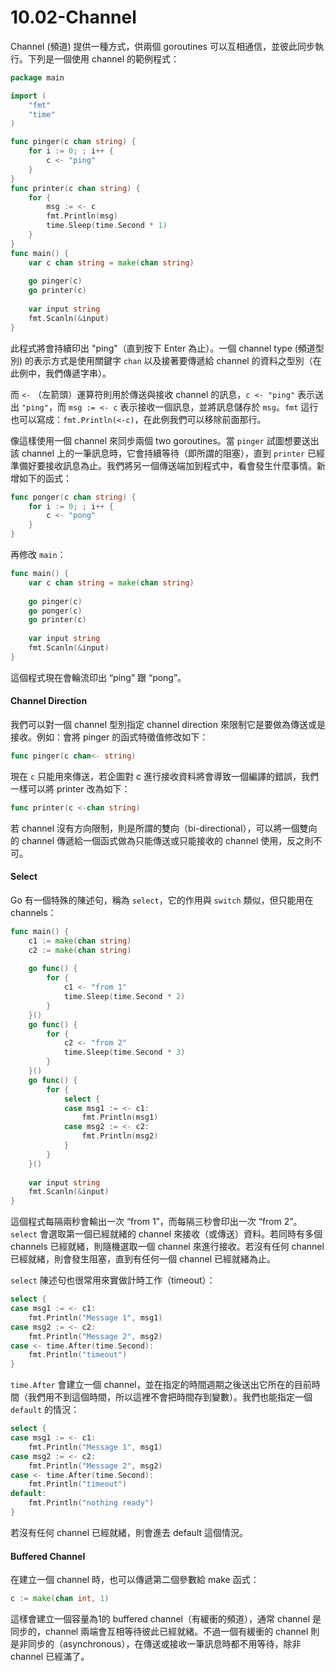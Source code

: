 # 10.02-Channel

Channel (頻道) 提供一種方式，供兩個 goroutines 可以互相通信，並彼此同步執行。下列是一個使用 channel 的範例程式：

```go
package main

import (
    "fmt"
    "time"
)

func pinger(c chan string) {
    for i := 0; ; i++ {
        c <- "ping"
    }
}
func printer(c chan string) {
    for {
        msg := <- c
        fmt.Println(msg)
        time.Sleep(time.Second * 1)
    }
}
func main() {
    var c chan string = make(chan string)
    
    go pinger(c)
    go printer(c)
    
    var input string
    fmt.Scanln(&input)
}
```

此程式將會持續印出 "ping"（直到按下 Enter 為止）。一個 channel type (頻道型別) 的表示方式是使用關鍵字 `chan` 以及接著要傳遞給 channel 的資料之型別（在此例中，我們傳遞字串）。

而 `<-` （左箭頭）運算符則用於傳送與接收 channel 的訊息，`c <- "ping"` 表示送出 `"ping"`，而 `msg := <- c` 表示接收一個訊息，並將訊息儲存於 `msg`。`fmt` 這行也可以寫成：`fmt.Println(<-c)`，在此例我們可以移除前面那行。

像這樣使用一個 channel 來同步兩個 two goroutines。當 `pinger` 試圖想要送出該 channel 上的一筆訊息時，它會持續等待（即所謂的阻塞），直到 `printer` 已經準備好要接收訊息為止。我們將另一個傳送端加到程式中，看會發生什麼事情。新增如下的函式：

```go
func ponger(c chan string) {
    for i := 0; ; i++ {
        c <- "pong"
    }
}
```

再修改 `main`：

```go
func main() {
    var c chan string = make(chan string)
    
    go pinger(c)
    go ponger(c)
    go printer(c)
    
    var input string
    fmt.Scanln(&input)
}
```

這個程式現在會輪流印出 “ping” 跟 “pong”。

#### Channel Direction <a href="#toc-channel-direction" id="toc-channel-direction"></a>

我們可以對一個 channel 型別指定 channel direction 來限制它是要做為傳送或是接收。例如：會將 pinger 的函式特徵值修改如下：

```go
func pinger(c chan<- string)
```

現在 `c` 只能用來傳送，若企圖對 c 進行接收資料將會導致一個編譯的錯誤，我們一樣可以將 printer 改為如下：

```go
func printer(c <-chan string)
```

若 channel 沒有方向限制，則是所謂的雙向（bi-directional），可以將一個雙向的 channel 傳遞給一個函式做為只能傳送或只能接收的 channel 使用，反之則不可。

#### Select <a href="#toc-select" id="toc-select"></a>

Go 有一個特殊的陳述句，稱為 `select`，它的作用與 `switch` 類似，但只能用在 channels：

```go
func main() {
    c1 := make(chan string)
    c2 := make(chan string)
    
    go func() {
        for {
            c1 <- "from 1"
            time.Sleep(time.Second * 2)
        }
    }()
    go func() {
        for {
            c2 <- "from 2"
            time.Sleep(time.Second * 3)
        }
    }()
    go func() {
        for {
            select {
            case msg1 := <- c1:
                fmt.Println(msg1)
            case msg2 := <- c2:
                fmt.Println(msg2)
            }
        }
    }()
    
    var input string
    fmt.Scanln(&input)
}
```

這個程式每隔兩秒會輸出一次 “from 1”，而每隔三秒會印出一次 “from 2”。`select` 會選取第一個已經就緒的 channel 來接收（或傳送）資料。若同時有多個 channels 已經就緒，則隨機選取一個 channel 來進行接收。若沒有任何 channel 已經就緒，則會發生阻塞，直到有任何一個 channel 已經就緒為止。

`select` 陳述句也很常用來實做計時工作（timeout）：

```go
select {
case msg1 := <- c1:
    fmt.Println("Message 1", msg1)
case msg2 := <- c2:
    fmt.Println("Message 2", msg2)
case <- time.After(time.Second):
    fmt.Println("timeout")
}
```

`time.After` 會建立一個 channel，並在指定的時間週期之後送出它所在的目前時間（我們用不到這個時間，所以這裡不會把時間存到變數）。我們也能指定一個 `default` 的情況：

```go
select {
case msg1 := <- c1:
    fmt.Println("Message 1", msg1)
case msg2 := <- c2:
    fmt.Println("Message 2", msg2)
case <- time.After(time.Second):
    fmt.Println("timeout")
default:
    fmt.Println("nothing ready")
}
```

若沒有任何 channel 已經就緒，則會進去 default 這個情況。

#### Buffered Channel <a href="#toc-buffered-channels" id="toc-buffered-channels"></a>

在建立一個 channel 時，也可以傳遞第二個參數給 make 函式：

```go
c := make(chan int, 1)
```

這樣會建立一個容量為1的 buffered channel（有緩衝的頻道），通常 channel 是同步的，channel 兩端會互相等待彼此已經就緒。不過一個有緩衝的 channel 則是非同步的（asynchronous），在傳送或接收一筆訊息時都不用等待，除非 channel 已經滿了。
